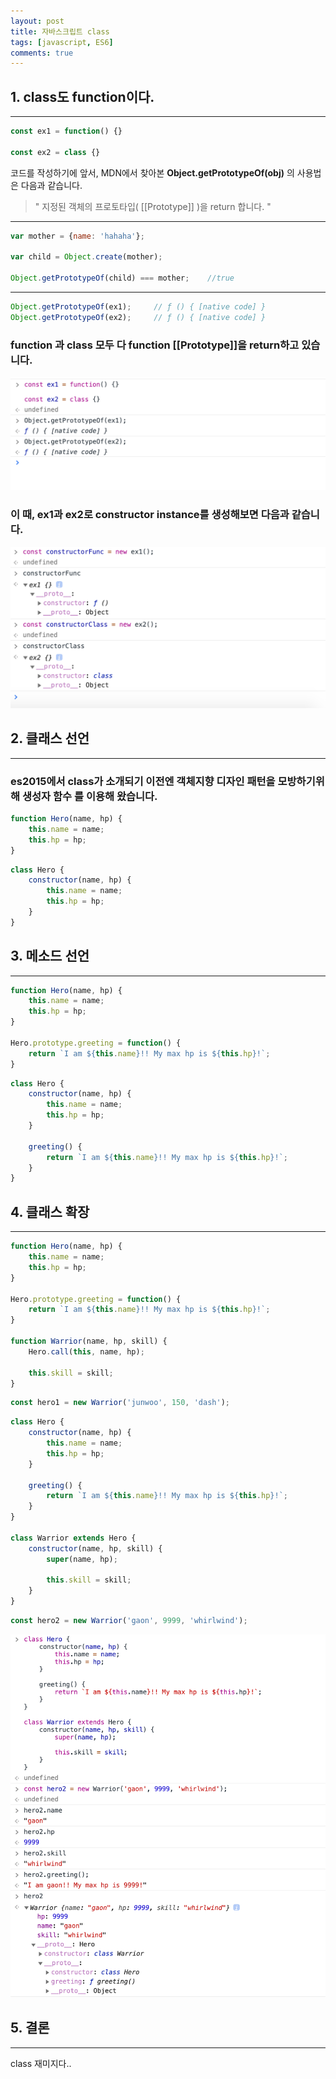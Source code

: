 ```yaml
---
layout: post
title: 자바스크립트 class
tags: [javascript, ES6]
comments: true
---
```



## 1. class도 function이다.

------

```javascript
const ex1 = function() {}

const ex2 = class {}
```

코드를 작성하기에 앞서, MDN에서 찾아본 **Object.getPrototypeOf(obj)** 의 사용법은 다음과 같습니다.

> " 지정된 객체의 프로토타입(  [[Prototype]]  )을 return 합니다. "

---

```javascript
var mother = {name: 'hahaha'};

var child = Object.create(mother);

Object.getPrototypeOf(child) === mother;	//true
```

---

```javascript
Object.getPrototypeOf(ex1);		// ƒ () { [native code] }
Object.getPrototypeOf(ex2);		// ƒ () { [native code] }
```





### function 과 class 모두 다 function [[Prototype]]을 return하고 있습니다.



![class3](../img/js_class3.png)



### 이 때, ex1과 ex2로 constructor instance를 생성해보면 다음과 같습니다.



![class4](../img/js_class4.png)





## 2. 클래스 선언

------

### es2015에서 class가 소개되기 이전엔 객체지향 디자인 패턴을 모방하기위해 **생성자 함수** 를 이용해 왔습니다.

```javascript
function Hero(name, hp) {
	this.name = name;
	this.hp = hp;
}
```

```javascript
class Hero {
	constructor(name, hp) {
		this.name = name;
		this.hp = hp;
	}
}
```





## 3. 메소드 선언

------

```javascript
function Hero(name, hp) {
	this.name = name;
	this.hp = hp;
}

Hero.prototype.greeting = function() {
	return `I am ${this.name}!! My max hp is ${this.hp}!`;
}
```

```javascript
class Hero {
	constructor(name, hp) {
		this.name = name;
		this.hp = hp;
	}
	
	greeting() {
		return `I am ${this.name}!! My max hp is ${this.hp}!`;
	}
}
```





## 4. 클래스 확장

------

```javascript
function Hero(name, hp) {
	this.name = name;
	this.hp = hp;
}

Hero.prototype.greeting = function() {
	return `I am ${this.name}!! My max hp is ${this.hp}!`;
}

function Warrior(name, hp, skill) {
	Hero.call(this, name, hp);
	
	this.skill = skill;
}
```

```javascript
const hero1 = new Warrior('junwoo', 150, 'dash');
```



```javascript
class Hero {
	constructor(name, hp) {
		this.name = name;
		this.hp = hp;
	}
	
	greeting() {
		return `I am ${this.name}!! My max hp is ${this.hp}!`;
	}
}

class Warrior extends Hero {
	constructor(name, hp, skill) {
		super(name, hp);
		
		this.skill = skill;
	}
}
```

```javascript
const hero2 = new Warrior('gaon', 9999, 'whirlwind');
```

![class5](../img/js_class5.png)





## 5. 결론

------

class 재미지다..